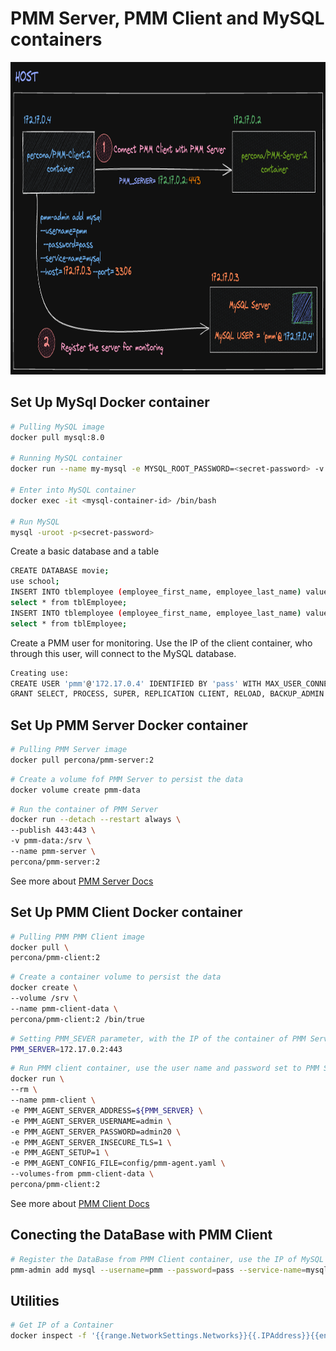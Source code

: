 # PMM Server, PMM Client and MySQL containers

<p align="center">
<img width="700" height="500" src="../img/pmm-container-black.png">
</p>

## Set Up MySql Docker container

```bash
# Pulling MySQL image
docker pull mysql:8.0

# Running MySQL container
docker run --name my-mysql -e MYSQL_ROOT_PASSWORD=<secret-password> -v $HOME/mysql-data:/var/lib/mysql -d mysql:8.0

# Enter into MySQL container
docker exec -it <mysql-container-id> /bin/bash

# Run MySQL
mysql -uroot -p<secret-password>
```

Create a basic database and a table

```bash
CREATE DATABASE movie;
use school;
INSERT INTO tblemployee (employee_first_name, employee_last_name) values ('Nisarg','Upadhyay')
select * from tblEmployee;
INSERT INTO tblemployee (employee_first_name, employee_last_name) values ('Edith','Puclla')
select * from tblEmployee;
```

Create a PMM user for monitoring. Use the IP of the client container, who through this user, will connect to the MySQL database.

```bash
Creating use:
CREATE USER 'pmm'@'172.17.0.4' IDENTIFIED BY 'pass' WITH MAX_USER_CONNECTIONS 10;
GRANT SELECT, PROCESS, SUPER, REPLICATION CLIENT, RELOAD, BACKUP_ADMIN ON *.* TO 'pmm'@'172.17.0.4';
```

## Set Up PMM Server Docker container

```bash
# Pulling PMM Server image
docker pull percona/pmm-server:2
```

```bash
# Create a volume fof PMM Server to persist the data
docker volume create pmm-data
```

```bash
# Run the container of PMM Server
docker run --detach --restart always \
--publish 443:443 \
-v pmm-data:/srv \
--name pmm-server \
percona/pmm-server:2
```

See more about [PMM Server Docs](https://docs.percona.com/percona-monitoring-and-management/setting-up/server/docker.html)

## Set Up PMM Client Docker container

```bash
# Pulling PMM PMM Client image
docker pull \
percona/pmm-client:2
```

```bash
# Create a container volume to persist the data
docker create \
--volume /srv \
--name pmm-client-data \
percona/pmm-client:2 /bin/true
```

```bash
# Setting PMM_SEVER parameter, with the IP of the container of PMM Server
PMM_SERVER=172.17.0.2:443
```

```bash
# Run PMM client container, use the user name and password set to PMM Server
docker run \
--rm \
--name pmm-client \
-e PMM_AGENT_SERVER_ADDRESS=${PMM_SERVER} \
-e PMM_AGENT_SERVER_USERNAME=admin \
-e PMM_AGENT_SERVER_PASSWORD=admin20 \
-e PMM_AGENT_SERVER_INSECURE_TLS=1 \
-e PMM_AGENT_SETUP=1 \
-e PMM_AGENT_CONFIG_FILE=config/pmm-agent.yaml \
--volumes-from pmm-client-data \
percona/pmm-client:2
```

See more about [PMM Client Docs](https://docs.percona.com/percona-monitoring-and-management/setting-up/client/index.html)

## Conecting the DataBase with PMM Client

```bash
# Register the DataBase from PMM Client container, use the IP of MySQL container
pmm-admin add mysql --username=pmm --password=pass --service-name=mysql --host=172.17.0.3 --port=3306
```

## Utilities

```bash
# Get IP of a Container
docker inspect -f '{{range.NetworkSettings.Networks}}{{.IPAddress}}{{end}}' <container-IP>

```
